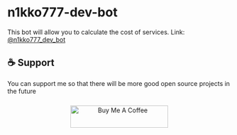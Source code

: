 # n1kko777-dev-bot

This bot will allow you to calculate the cost of services.
Link: <a href="https://t.me/n1kko777_dev_bot" target="_blank">@n1kko777_dev_bot</a>

## ☕ Support

You can support me so that there will be more good open source projects in the future

<p align="center" style="padding: 10px 0 20px 0">
  <a href="https://www.buymeacoffee.com/n1kko777" target="_blank">
    <img src="https://cdn.buymeacoffee.com/buttons/default-orange.png" alt="Buy Me A Coffee" height="50" width="220">
  </a>
</p>
